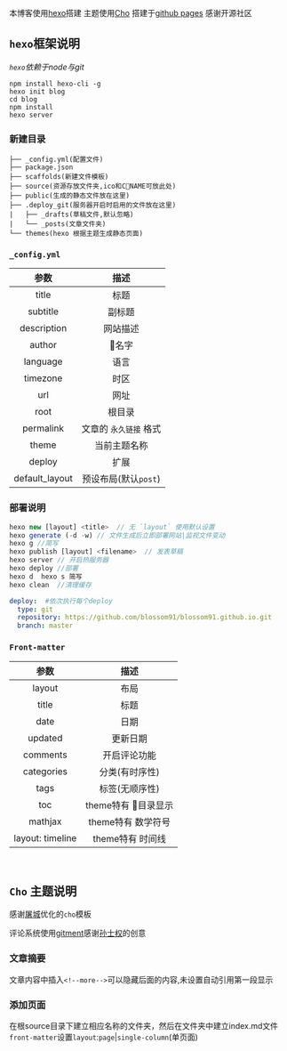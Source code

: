 本博客使用[hexo](https://hexo.io/zh-cn/)搭建
主题使用[Cho](https://www.haomwei.com/technology/maupassant-hexo.html)
搭建于[github pages](https://pages.github.com/)
感谢开源社区

## `hexo`框架说明

*`hexo`依赖于node与git*

```shell
npm install hexo-cli -g
hexo init blog
cd blog
npm install
hexo server
```

### 新建目录
```
├── _config.yml(配置文件)
├── package.json
├── scaffolds(新建文件模板)
├── source(资源存放文件夹,ico和CNAME可放此处)
├── public(生成的静态文件放在这里)
├── .deploy_git(服务器开启时启用的文件放在这里)
|   ├── _drafts(草稿文件,默认忽略)
|   └── _posts(文章文件夹)
└── themes(hexo 根据主题生成静态页面)
```

### `_config.yml`

|参数|描述|
|:-:|:-:|
|title|标题|
|subtitle|副标题|
|description|网站描述|
|author|名字|
|language|语言|
|timezone|时区|
|url|网址|
|root|根目录|
|permalink|文章的 `永久链接` 格式|
|theme|当前主题名称|
|deploy|扩展|
|default_layout|预设布局(默认`post`)

### 部署说明

```javascript 
hexo new [layout] <title>  // 无 `layout` 使用默认设置
hexo generate (-d -w) // 文件生成后立即部署网站|监视文件变动
hexo g //简写
hexo publish [layout] <filename>  // 发表草稿
hexo server // 开启热服务器
hexo deploy //部署
hexo d  hexo s 简写
hexo clean  //清理缓存
```
```yml
deploy:  #依次执行每个deploy
  type: git 
  repository: https://github.com/blossom91/blossom91.github.io.git
  branch: master
```

### `Front-matter`

|参数|描述|
|:-:|:-:|
|layout|布局|
|title|标题|
|date|日期|
|updated|更新日期|
|comments|开启评论功能|
|categories|分类(有时序性)|
|tags|标签(无顺序性)|
|toc|theme特有 目录显示|
|mathjax|theme特有 数学符号|
|layout: timeline|theme特有 时间线|

<br>

## `Cho` 主题说明

感谢[屠城](https://www.haomwei.com/)优化的`cho`模板

评论系统使用[gitment](https://github.com/imsun/gitment)感谢[孙士权](https://imsun.net/posts/gitment-introduction/)的创意


### 文章摘要

文章内容中插入`<!--more-->`可以隐藏后面的内容,未设置自动引用第一段显示

### 添加页面

在根source目录下建立相应名称的文件夹，然后在文件夹中建立index.md文件  
`front-matter`设置`layout`:`page`|`single-column`(单页面)